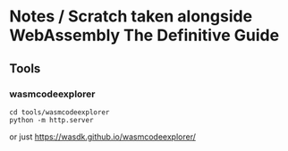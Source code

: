 # Notes / Scratch taken alongside WebAssembly The Definitive Guide

## Tools

### wasmcodeexplorer

```
cd tools/wasmcodeexplorer
python -m http.server
```

or just https://wasdk.github.io/wasmcodeexplorer/
